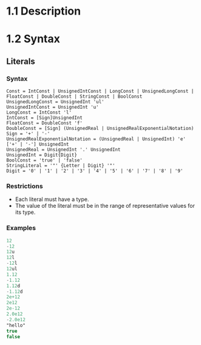 # 1.1 Description

# 1.2 Syntax
## Literals
### Syntax
```
Const = IntConst | UnsignedIntConst | LongConst | UnsignedLongConst | FloatConst | DoubleConst | StringConst | BoolConst
UnsignedLongConst = UnsignedInt 'ul'
UnsignedIntConst = UnsignedInt 'u'
LongConst = IntConst 'l'
IntConst = [Sign]UnsignedInt
FloatConst = DoubleConst 'f'
DoubleConst = [Sign] (UnsignedReal | UnsignedRealExponentialNotation)
Sign = '+' | '-'
UnsignedRealExponentialNotation = (UnsignedReal | UnsignedInt) 'e' ['+' | '-'] UnsignedInt
UnsignedReal = UnsignedInt '.' UnsignedInt
UnsignedInt = Digit{Digit}
BoolConst = 'true' | 'false'
StringLiteral = '"' {Letter | Digit} '"'
Digit = '0' | '1' | '2' | '3' | '4' | '5' | '6' | '7' | '8' | '9'
```
### Restrictions
- Each literal must have a type.
- The value of the literal must be in the range of representative values for its type.
### Examples
```glsl
12
-12
12u
12l
-12l
12ul
1.12
-1.12
1.12d
-1.12d
2e+12
2e12
2e-12
2.0e12
-2.0e12
"hello"
true
false
```
